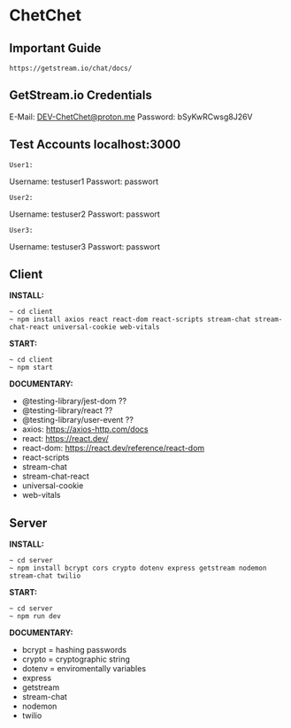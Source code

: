 
# ChetChet

## Important Guide

    https://getstream.io/chat/docs/

## GetStream.io Credentials

  E-Mail: DEV-ChetChet@proton.me
  Password: bSyKwRCwsg8J26V

## Test Accounts localhost:3000

    User1:
  Username: testuser1
  Passwort: passwort

    User2:
  Username: testuser2
  Passwort: passwort

    User3:
  Username: testuser3
  Passwort: passwort

## Client

  

**INSTALL:**

  

    ~ cd client
    ~ npm install axios react react-dom react-scripts stream-chat stream-chat-react universal-cookie web-vitals

  
  

**START:**

  

    ~ cd client
    ~ npm start

  

**DOCUMENTARY:**

  

 - @testing-library/jest-dom ?? 
 - @testing-library/react ??
 - @testing-library/user-event ?? 
 - axios: https://axios-http.com/docs
 - react: https://react.dev/
 - react-dom: https://react.dev/reference/react-dom
 - react-scripts
 - stream-chat 
 - stream-chat-react 
 - universal-cookie 
 - web-vitals

  

## Server

  

**INSTALL:**

  

    ~ cd server
    ~ npm install bcrypt cors crypto dotenv express getstream nodemon stream-chat twilio

  
  

**START:**

  

    ~ cd server
    ~ npm run dev

  

**DOCUMENTARY:**

  

 - bcrypt = hashing passwords 
 - crypto = cryptographic string 
 - dotenv = enviromentally variables 
 - express 
 - getstream 
 - stream-chat 
 - nodemon 
 - twilio

